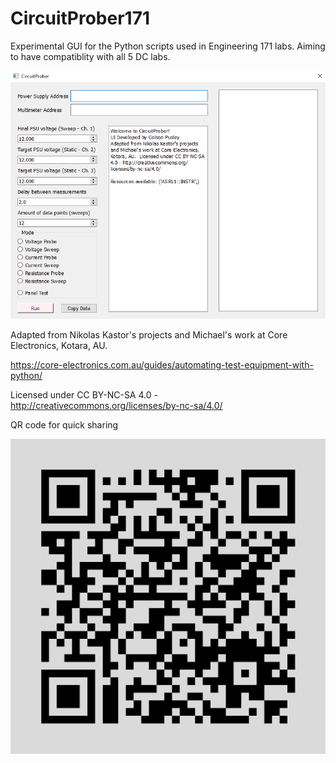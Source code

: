 # CircuitProber171
 Experimental GUI for the Python scripts used in Engineering 171 labs.  Aiming to have compatiblity with all 5 DC labs.

![example](https://github.com/SprocketTools/CircuitProber171/blob/main/sample.png?raw=true)



Adapted from Nikolas Kastor's projects and Michael's work at Core Electronics, Kotara, AU.

https://core-electronics.com.au/guides/automating-test-equipment-with-python/

Licensed under CC BY-NC-SA 4.0 - http://creativecommons.org/licenses/by-nc-sa/4.0/

QR code for quick sharing

![alt text](https://github.com/SprocketTools/CircuitProber171/blob/main/qr-code.png?raw=true)

